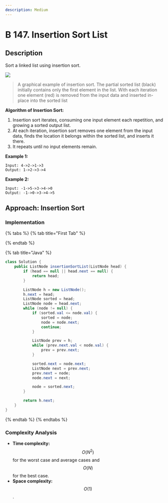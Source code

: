 ```yaml
---
description: Medium
---
```


# B 147. Insertion Sort List

## Description

Sort a linked list using insertion sort.

![](https://upload.wikimedia.org/wikipedia/commons/0/0f/Insertion-sort-example-300px.gif)

> A graphical example of insertion sort. The partial sorted list \(black\) initially contains only the first element in the list. With each iteration one element \(red\) is removed from the input data and inserted in-place into the sorted list

**Algorithm of Insertion Sort:**

1. Insertion sort iterates, consuming one input element each repetition, and growing a sorted output list.
2. At each iteration, insertion sort removes one element from the input data, finds the location it belongs within the sorted list, and inserts it there.
3. It repeats until no input elements remain.

  
**Example 1:**

```text
Input: 4->2->1->3
Output: 1->2->3->4
```

**Example 2:**

```text
Input: -1->5->3->4->0
Output: -1->0->3->4->5
```

## Approach: Insertion Sort

### Implementation

{% tabs %}
{% tab title="First Tab" %}

{% endtab %}

{% tab title="Java" %}
```java
class Solution {
    public ListNode insertionSortList(ListNode head) {
        if (head == null || head.next == null) {
            return head;
        }

        ListNode h = new ListNode();
        h.next = head;
        ListNode sorted = head;
        ListNode node = head.next;
        while (node != null) {
            if (sorted.val <= node.val) {
                sorted = node;
                node = node.next;
                continue;
            }

            ListNode prev = h;
            while (prev.next.val < node.val) {
                prev = prev.next;
            }

            sorted.next = node.next;
            ListNode next = prev.next;
            prev.next = node;
            node.next = next;

            node = sorted.next;
        }

        return h.next;
    }
}
```
{% endtab %}
{% endtabs %}

### Complexity Analysis

* **Time complexity:** $$O(N^2)$$ for the worst case and average cases and $$O(N)$$ for the best case.
* **Space complexity:** $$O(1)$$.



